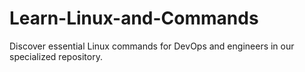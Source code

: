 # Learn-Linux-and-Commands
Discover essential Linux commands for DevOps and engineers in our specialized repository.
